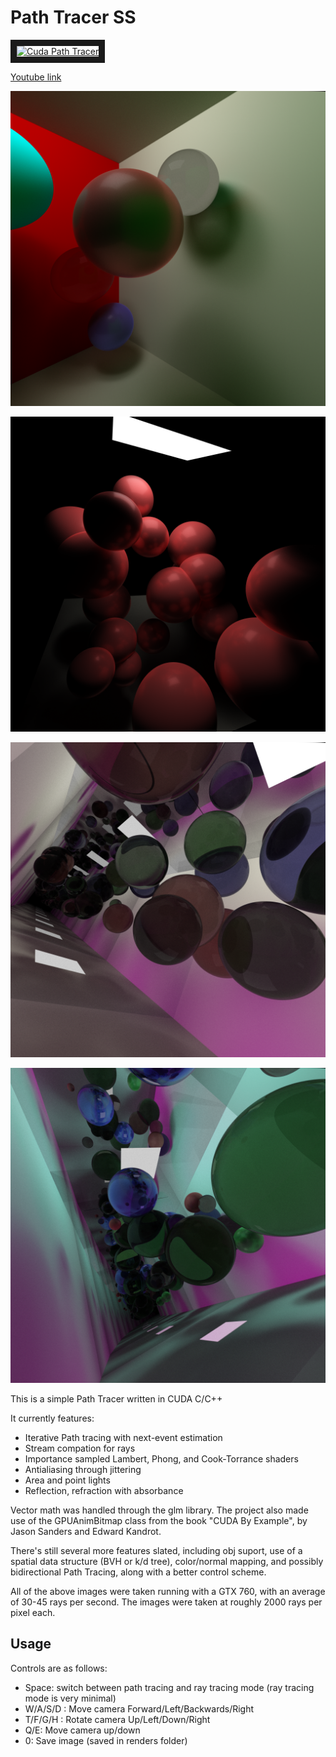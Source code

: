 # Path Tracer SS

<a href="http://www.youtube.com/watch?feature=player_embedded&v=0Z7Eo0BJaAg-7Z0
" target="_blank"><img src="http://img.youtube.com/vi/0Z7Eo0BJaAg/hqdefault.jpg" 
alt="Cuda Path Tracer" width="240" height="180" border="10" /></a>

[Youtube link](http://www.youtube.com/watch?feature=player_embedded&v=0Z7Eo0BJaAg-7Z0)

![alt text](https://raw.githubusercontent.com/steveschwarcz/Cuda-Path-Tracer-SS/master/CudaTracer/renders/render2.png "")

![alt text](https://raw.githubusercontent.com/steveschwarcz/Cuda-Path-Tracer-SS/master/CudaTracer/renders/render4.png "")

![alt text](https://raw.githubusercontent.com/steveschwarcz/Cuda-Path-Tracer-SS/master/CudaTracer/renders/render7.png "")

![alt text](https://raw.githubusercontent.com/steveschwarcz/Cuda-Path-Tracer-SS/master/CudaTracer/renders/render9.png "")

This is a simple Path Tracer written in CUDA C/C++

It currently features:

* Iterative Path tracing with next-event estimation
* Stream compation for rays
* Importance sampled Lambert, Phong, and Cook-Torrance shaders
* Antialiasing through jittering
* Area and point lights
* Reflection, refraction with absorbance

Vector math was handled through the glm library.  The project also made use of the GPUAnimBitmap class from the book "CUDA By Example", by Jason Sanders and Edward Kandrot.

There's still several more features slated, including obj suport, use of a spatial data structure (BVH or k/d tree), color/normal mapping, and possibly bidirectional Path Tracing, along with a better control scheme.

All of the above images were taken running with a GTX 760, with an average of 30-45 rays per second.  The images were taken at roughly 2000 rays per pixel each.

## Usage

Controls are as follows:

* Space: switch between path tracing and ray tracing mode (ray tracing mode is very minimal)
* W/A/S/D : Move camera Forward/Left/Backwards/Right
* T/F/G/H : Rotate camera Up/Left/Down/Right
* Q/E: Move camera up/down
* 0: Save image (saved in renders folder)
